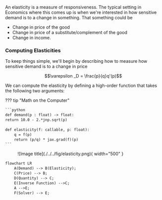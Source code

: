 An elasticity is a measure of responsiveness. The typical setting in Economics where this comes up is when we're interested in how sensitive demand is to a change in something. That something could be 

- Change in price of the good 
- Change in price of a substitute/complement of the good 
- Change in income.  

### **Computing Elasticities**
To keep things simple, we'll begin by describing how to measure how sensitive demand is to a change in price

$$\varepsilon _D = \frac{p}{q}q'(p)$$

We can compute the elasticity by defining a high-order function that takes the following two arguments: 


??? tip "Math on the Computer"

    ```python 
    def demand(p : float) -> float:
    return 10.0 - 2.*jnp.sqrt(p) 

    def elasticity(f: callable, p: float):
        q = f(p)   
        return (p/q) * jax.grad(f)(p)
    ```

<figure markdown>
  ![Image title](./../../fig/elasticity.png){ width="500" }
</figure>


``` mermaid
flowchart LR
    A(Demand) --> B(Elasticity);
    C(Price) --> B;
    D(Quantity) --> C;
    E(Inverse Function) -->C;
    A -->E;
    F(Solver) --> E;
```

